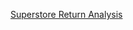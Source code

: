 [Superstore Return Analysis](https://public.tableau.com/views/StorytellingwithDataProject_17165155078240/CorrelationSalesvsReturns?:language=en-US&:sid=&:display_count=n&:origin=viz_share_link)

